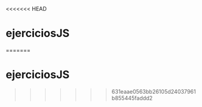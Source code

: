 <<<<<<< HEAD
# ejerciciosJS
=======
# ejerciciosJS
>>>>>>> 631eaae0563bb26105d24037961b855445faddd2
